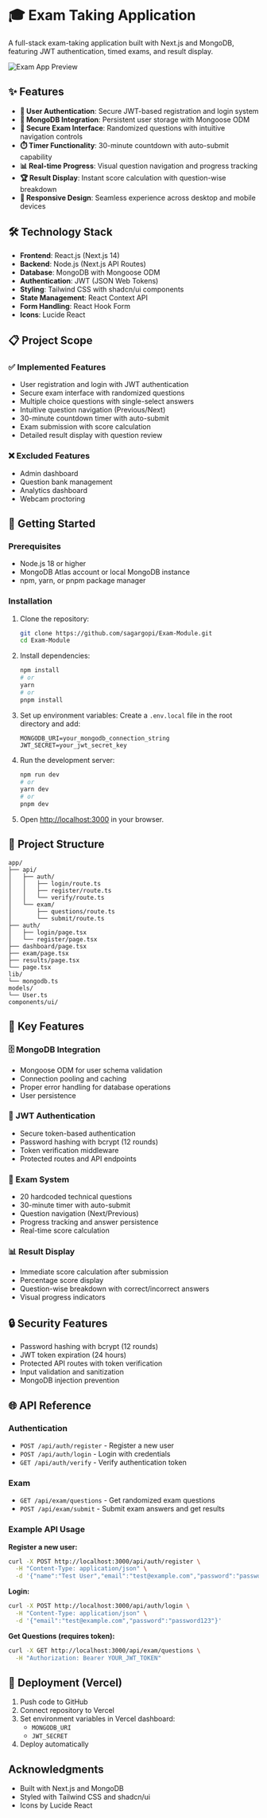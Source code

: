 # 🎓 Exam Taking Application

A full-stack exam-taking application built with Next.js and MongoDB, featuring JWT authentication, timed exams, and result display.

![Exam App Preview](public/exam-preview.png) <!-- Add a preview image if available -->

## ✨ Features

- **🔐 User Authentication**: Secure JWT-based registration and login system
- **💾 MongoDB Integration**: Persistent user storage with Mongoose ODM
- **📝 Secure Exam Interface**: Randomized questions with intuitive navigation controls
- **⏱️ Timer Functionality**: 30-minute countdown with auto-submit capability
- **📊 Real-time Progress**: Visual question navigation and progress tracking
- **🏆 Result Display**: Instant score calculation with question-wise breakdown
- **📱 Responsive Design**: Seamless experience across desktop and mobile devices

## 🛠️ Technology Stack

- **Frontend**: React.js (Next.js 14)
- **Backend**: Node.js (Next.js API Routes)
- **Database**: MongoDB with Mongoose ODM
- **Authentication**: JWT (JSON Web Tokens)
- **Styling**: Tailwind CSS with shadcn/ui components
- **State Management**: React Context API
- **Form Handling**: React Hook Form
- **Icons**: Lucide React

## 📋 Project Scope

### ✅ Implemented Features

- User registration and login with JWT authentication
- Secure exam interface with randomized questions
- Multiple choice questions with single-select answers
- Intuitive question navigation (Previous/Next)
- 30-minute countdown timer with auto-submit
- Exam submission with score calculation
- Detailed result display with question review

### ❌ Excluded Features

- Admin dashboard
- Question bank management
- Analytics dashboard
- Webcam proctoring

## 🚀 Getting Started

### Prerequisites

- Node.js 18 or higher
- MongoDB Atlas account or local MongoDB instance
- npm, yarn, or pnpm package manager

### Installation

1. Clone the repository:
   ```bash
   git clone https://github.com/sagargopi/Exam-Module.git
   cd Exam-Module
   ```

2. Install dependencies:
   ```bash
   npm install
   # or
   yarn
   # or
   pnpm install
   ```

3. Set up environment variables:
   Create a `.env.local` file in the root directory and add:
   ```
   MONGODB_URI=your_mongodb_connection_string
   JWT_SECRET=your_jwt_secret_key
   ```

4. Run the development server:
   ```bash
   npm run dev
   # or
   yarn dev
   # or
   pnpm dev
   ```

5. Open [http://localhost:3000](http://localhost:3000) in your browser.

## 📁 Project Structure

```text
app/
├── api/
│   ├── auth/
│   │   ├── login/route.ts
│   │   ├── register/route.ts
│   │   └── verify/route.ts
│   └── exam/
│       ├── questions/route.ts
│       └── submit/route.ts
├── auth/
│   ├── login/page.tsx
│   └── register/page.tsx
├── dashboard/page.tsx
├── exam/page.tsx
├── results/page.tsx
└── page.tsx
lib/
└── mongodb.ts
models/
└── User.ts
components/ui/
```

## 🔑 Key Features

### 🗄️ MongoDB Integration
- Mongoose ODM for user schema validation
- Connection pooling and caching
- Proper error handling for database operations
- User persistence

### 🔐 JWT Authentication
- Secure token-based authentication
- Password hashing with bcrypt (12 rounds)
- Token verification middleware
- Protected routes and API endpoints

### 📝 Exam System
- 20 hardcoded technical questions
- 30-minute timer with auto-submit
- Question navigation (Next/Previous)
- Progress tracking and answer persistence
- Real-time score calculation

### 📊 Result Display
- Immediate score calculation after submission
- Percentage score display
- Question-wise breakdown with correct/incorrect answers
- Visual progress indicators

## 🔒 Security Features

- Password hashing with bcrypt (12 rounds)
- JWT token expiration (24 hours)
- Protected API routes with token verification
- Input validation and sanitization
- MongoDB injection prevention

## 🌐 API Reference

### Authentication
- `POST /api/auth/register` - Register a new user
- `POST /api/auth/login` - Login with credentials
- `GET /api/auth/verify` - Verify authentication token

### Exam
- `GET /api/exam/questions` - Get randomized exam questions
- `POST /api/exam/submit` - Submit exam answers and get results

### Example API Usage

**Register a new user:**
```bash
curl -X POST http://localhost:3000/api/auth/register \
  -H "Content-Type: application/json" \
  -d '{"name":"Test User","email":"test@example.com","password":"password123"}'
```

**Login:**
```bash
curl -X POST http://localhost:3000/api/auth/login \
  -H "Content-Type: application/json" \
  -d '{"email":"test@example.com","password":"password123"}'
```

**Get Questions (requires token):**
```bash
curl -X GET http://localhost:3000/api/exam/questions \
  -H "Authorization: Bearer YOUR_JWT_TOKEN"
```

## 🚀 Deployment (Vercel)

1. Push code to GitHub
2. Connect repository to Vercel
3. Set environment variables in Vercel dashboard:
   - `MONGODB_URI`
   - `JWT_SECRET`
4. Deploy automatically

## Acknowledgments

- Built with Next.js and MongoDB
- Styled with Tailwind CSS and shadcn/ui
- Icons by Lucide React
